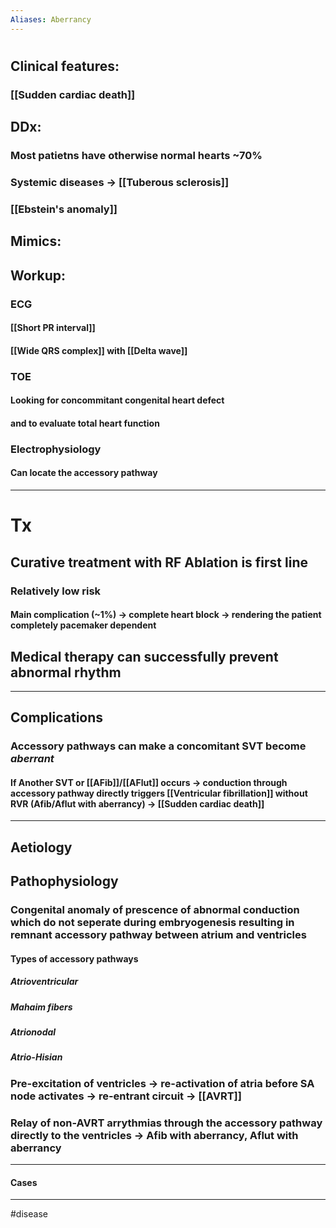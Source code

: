 ```yaml
---
Aliases: Aberrancy
---
```

# 
## Clinical features:
###
### [[Sudden cardiac death]]
## DDx:
### Most patietns have otherwise normal hearts ~70%
### Systemic diseases -> [[Tuberous sclerosis]]
### [[Ebstein's anomaly]]
## Mimics:
###
## Workup:
### ECG
#### [[Short PR interval]]
#### [[Wide QRS complex]] with [[Delta wave]]
### TOE
#### Looking for concommitant congenital heart defect
#### and to evaluate total heart function 
### Electrophysiology
#### Can locate the accessory pathway

---
# Tx
## Curative treatment with RF Ablation is first line
### Relatively low risk
#### Main complication (~1%) -> complete heart block -> rendering the patient completely pacemaker dependent
## Medical therapy can successfully prevent abnormal rhythm

---
## Complications
### Accessory pathways can make a concomitant SVT become *aberrant*
#### If Another SVT or [[AFib]]/[[AFlut]] occurs -> conduction through accessory pathway directly triggers [[Ventricular fibrillation]] without RVR (Afib/Aflut with aberrancy) -> [[Sudden cardiac death]]

---
## Aetiology

## Pathophysiology
### Congenital anomaly of prescence of abnormal conduction which do not seperate during embryogenesis resulting in remnant accessory pathway between atrium and ventricles 
#### Types of accessory pathways
##### Atrioventricular 
##### Mahaim fibers
##### Atrionodal
##### Atrio-Hisian
### Pre-excitation of ventricles -> re-activation of atria before SA node activates -> re-entrant circuit -> [[AVRT]]
### Relay of non-AVRT arrythmias through the accessory pathway directly to the ventricles -> Afib with aberrancy, Aflut with aberrancy

---
#### Cases


---
#disease 
